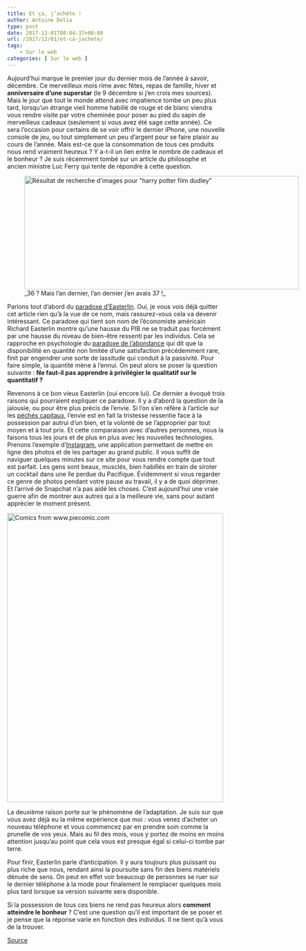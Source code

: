 ```yaml
---
title: Et ça, j’achète !
author: Antoine Delia
type: post
date: 2017-12-01T08:04:37+00:00
url: /2017/12/01/et-ca-jachete/
tags:
    - Sur le web
categories: [ Sur le web ]
---
```

Aujourd&#8217;hui marque le premier jour du dernier mois de l&#8217;année à savoir, décembre. Ce merveilleux mois rime avec fêtes, repas de famille, hiver et **anniversaire d&#8217;une superstar** (le 9 décembre si j&#8217;en crois mes sources). Mais le jour que tout le monde attend avec impatience tombe un peu plus tard, lorsqu&#8217;un étrange vieil homme habillé de rouge et de blanc viendra vous rendre visite par votre cheminée pour poser au pied du sapin de merveilleux cadeaux (seulement si vous avez été sage cette année). Ce sera l&#8217;occasion pour certains de se voir offrir le dernier iPhone, une nouvelle console de jeu, ou tout simplement un peu d&#8217;argent pour se faire plaisir au cours de l&#8217;année. Mais est-ce que la consommation de tous ces produits nous rend vraiment heureux ? Y a-t-il un lien entre le nombre de cadeaux et le bonheur ? Je suis récemment tombé sur un article du philosophe et ancien ministre Luc Ferry qui tente de répondre à cette question.

<figure style="width: 635px" class="wp-caption aligncenter"><img loading="lazy" src="http://vignette2.wikia.nocookie.net/harrypotter/images/c/cf/Dudleyangry.jpg/revision/latest?cb\x3d20101215022216" alt="Résultat de recherche d'images pour &quot;harry potter film dudley&quot;" width="635" height="263" /><figcaption class="wp-caption-text">_36 ? Mais l’an dernier, l’an dernier j’en avais 37 !_</figcaption></figure>

Parlons tout d&#8217;abord du [paradoxe d’Easterlin][1]. Oui, je vous vois déjà quitter cet article rien qu&#8217;à la vue de ce nom, mais rassurez-vous cela va devenir intéressant. Ce paradoxe qui tient son nom de l&#8217;économiste américain Richard Easterlin montre qu&#8217;une hausse du PIB ne se traduit pas forcément par une hausse du niveau de bien-être ressenti par les individus. Cela se rapproche en psychologie du [paradoxe de l&#8217;abondance][2] qui dit que la disponibilité en quantité non limitée d&#8217;une satisfaction précédemment rare, finit par engendrer une sorte de lassitude qui conduit à la passivité. Pour faire simple, la quantité mène à l&#8217;ennui. On peut alors se poser la question suivante : **Ne faut-il pas apprendre à privilégier le qualitatif sur le quantitatif ?**

Revenons à ce bon vieux Easterlin (oui encore lui). Ce dernier a évoqué trois raisons qui pourraient expliquer ce paradoxe. Il y a d&#8217;abord la question de la jalousie, ou pour être plus précis de l&#8217;envie. Si l&#8217;on s&#8217;en réfère à l&#8217;article sur les [péchés capitaux][3], l&#8217;envie est en fait la tristesse ressentie face à la possession par autrui d&#8217;un bien, et la volonté de se l&#8217;approprier par tout moyen et à tout prix. Et cette comparaison avec d&#8217;autres personnes, nous la faisons tous les jours et de plus en plus avec les nouvelles technologies. Prenons l&#8217;exemple d&#8217;[Instagram][4], une application permettant de mettre en ligne des photos et de les partager au grand public. Il vous suffit de naviguer quelques minutes sur ce site pour vous rendre compte que tout est parfait. Les gens sont beaux, musclés, bien habillés en train de siroter un cocktail dans une île perdue du Pacifique. Évidemment si vous regarder ce genre de photos pendant votre pause au travail, il y a de quoi déprimer. Et l&#8217;arrivé de Snapchat n&#8217;a pas aidé les choses. C&#8217;est aujourd&#8217;hui une vraie guerre afin de montrer aux autres qui a la meilleure vie, sans pour autant apprécier le moment présent.

<img loading="lazy" class="aligncenter" src="https://i0.wp.com/78.media.tumblr.com/dcff4670ccf4f527ac7553984ecb8b2e/tumblr_nwc1m4HSK41qhnegdo1_500.jpg?resize=500%2C670&#038;ssl=1" alt="Comics from www.piecomic.com" width="500" height="670" data-recalc-dims="1" /> 

La deuxième raison porte sur le phénomène de l&#8217;adaptation. Je suis sur que vous avez déjà eu la même expérience que moi : vous venez d&#8217;acheter un nouveau téléphone et vous commencez par en prendre soin comme la prunelle de vos yeux. Mais au fil des mois, vous y portez de moins en moins attention jusqu&#8217;au point que cela vous est presque égal si celui-ci tombe par terre.

Pour finir, Easterlin parle d&#8217;anticipation. Il y aura toujours plus puissant ou plus riche que nous, rendant ainsi la poursuite sans fin des biens matériels dénuée de sens. On peut en effet voir beaucoup de personnes se ruer sur le dernier téléphone à la mode pour finalement le remplacer quelques mois plus tard lorsque sa version suivante sera disponible.

Si la possession de tous ces biens ne rend pas heureux alors **comment atteindre le bonheur** ? C&#8217;est une question qu&#8217;il est important de se poser et je pense que la réponse varie en fonction des individus. Il ne tient qu&#8217;à vous de la trouver.

[Source][5]

 [1]: https://fr.wikipedia.org/wiki/Paradoxe_d%E2%80%99Easterlin
 [2]: https://fr.wikipedia.org/wiki/Paradoxe_de_l%27abondance
 [3]: https://fr.wikipedia.org/wiki/P%C3%A9ch%C3%A9_capital#P.C3.A9ch.C3.A9s_capitaux
 [4]: https://www.instagram.com/
 [5]: http://www.lefigaro.fr/vox/societe/2015/01/02/31003-20150102ARTFIG00049-luc-ferry-consommer-rend-il-heureux.php